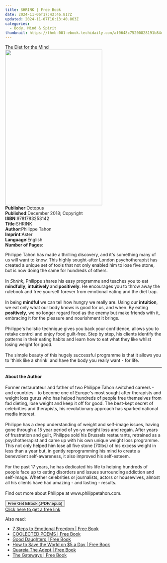 ```yaml
---
title: SHRINK | Free Book
date: 2024-11-06T17:43:46.817Z
updated: 2024-11-07T16:13:40.863Z
categories:
  - Body, Mind & Spirit
thumbnail: https://thmb-001-ebook.techidaily.com/af0648c75200828191b84cb8125a518b59a91533e8c77fa571e29b657050f785.jpg
---
```

<main id="book-container">
  <div class="flex flex-col">
    <div class="book-brief flex-1 py-6 px-4 sm:p-6 md:py-10 md:px-8">
      <!-- brief-->
      <div class="book-brief-main">The Diet for the Mind</div>
    </div>
    <div
      class="book-meta-info flex-1 grid gap-4 col-start-1 col-end-3 row-start-1 sm:mb-6 sm:grid-cols-4 lg:gap-6 lg:col-start-2 lg:row-end-6 lg:row-span-6 lg:mb-0"
    >
      <div
        class="book-meta-info-left place-content-center mt-4 p-4 text-sm leading-6 col-start-2 col-span-2 dark:text-slate-400"
      >
        <img
          class="w-full h-500 object-cover rounded-lg sm:h-255 sm:col-span-2 lg:col-span-full"
          src="https://img-001-ebook.techidaily.com/f9331c2ffbddec50693e8e558657f95dfeb303eea348a06f77f0fe06ca4f863a.jpg"
          alt=""
          width="312"
          height="500"
        />
      </div>
      <div
        class="book-meta-info-right mt-2 col-start-1 row-start-2 col-span-3 self-center"
      >
        <!-- meta data  -->
        <div class="flex flex-col px-4 md:px-8">
          <div class="flex-1">
            <strong>Publisher</strong>:<span class="px-2">Octopus</span>
          </div>
          <div class="flex-1">
            <strong>Published</strong>:<span class="px-2"
              >December 2018; Copyright</span
            >
          </div>
          <div class="flex-1">
            <strong>ISBN</strong>:<span class="px-2">9781783253142</span>
          </div>
          <div class="flex-1">
            <strong>Title</strong>:<span class="px-2">SHRINK</span>
          </div>
          <div class="flex-1">
            <strong>Author</strong>:<span class="px-2">Philippe Tahon</span>
          </div>
          <div class="flex-1">
            <strong>Imprint</strong>:<span class="px-2">Aster</span>
          </div>
          <div class="flex-1">
            <strong>Language</strong>:<span class="px-2">English</span>
          </div>
          <div class="flex-1">
            <strong>Number of Pages</strong>:<span class="px-2"></span>
          </div>
        </div>
      </div>
    </div>
    <div class="book-description flex-1 py-6 px-4 sm:p-6 md:py-10 md:px-8">
      <div class="book-description-main">
        <div accordion-content="" id="description">
          <p>
            Philippe Tahon has made a thrilling discovery, and it's something
            many of us will want to know. This highly sought-after London
            psychotherapist has created a unique set of tools that not only
            enabled him to lose five stone, but is now doing the same for
            hundreds of others.<br /><br />In <i>Shrink</i>, Philippe shares his
            easy programme and teaches you to eat <b>mindfully</b>,
            <b>intuitively </b>and<b> positively</b>. He encourages you to throw
            away the rulebook and free yourself forever from emotional eating
            and the diet trap.<br /><br />In being <b>mindful</b> we can tell
            how hungry we really are. Using our <b>intuition</b>, we eat only
            what our body knows is good for us, and when. By eating
            <b>positively</b>, we no longer regard food as the enemy but make
            friends with it, embracing it for the pleasure and nourishment it
            brings. <br /><br />Philippe's holistic technique gives you back
            your confidence, allows you to retake control and enjoy food
            guilt-free. Step by step, his clients identify the patterns in their
            eating habits and learn how to eat what they like whilst losing
            weight for good. <br /><br />The simple beauty of this hugely
            successful programme is that it allows you to 'think like a shrink'
            and have the body you really want - for life.
          </p>
        </div>
        <div class="accordion-fader"></div>
      </div>
    </div>
    <div class="book-excerpts flex-1 py-6 px-4 sm:p-6 md:py-10 md:px-8">
      <!-- excerpts-->
      <div class="book-excerpts-main">
        <hr />
        <h4 class="placeholder placeholder-heading">
          <span>About the Author</span>
        </h4>
        <p></p>
        <p>
          Former restaurateur and father of two Philippe Tahon switched careers
          - and countries - to become one of Europe's most sought after
          therapists and weight loss gurus who has helped hundreds of people
          free themselves from fad dieting, lose weight and keep it off for
          good. The best-kept secret of celebrities and therapists, his
          revolutionary approach has sparked national media interest.<br /><br />Philippe
          has a deep understanding of weight and self-image issues, having gone
          through a 15 year period of yo-yo weight loss and regain. After years
          of frustration and guilt, Philippe sold his Brussels restaurants,
          retrained as a psychotherapist and came up with his own unique weight
          loss programme. This not only helped him lose all five stone (70lbs)
          of his excess weight in less than a year but, in gently reprogramming
          his mind to create a benevolent self-awareness, it also improved his
          self-esteem.<br /><br />For the past 17 years, he has dedicated his
          life to helping hundreds of people face up to eating disorders and
          issues surrounding addiction and self-image. Whether celebrities or
          journalists, actors or housewives, almost all his clients have had
          amazing - and lasting - results.<br /><br />Find out more about
          Philippe at www.philippetahon.com.
        </p>
        <p></p>
      </div>
    </div>
    <div
      class="book-about-author flex-1 py-6 px-4 sm:p-6 md:py-10 md:px-8"
    ></div>
    <div class="book-free-get flex-1 py-6 px-4 sm:p-6 md:py-10 md:px-8">
      <button
        id="btn-free-get"
        class="bg-blue-500 hover:bg-blue-700 text-white font-bold py-2 px-4 rounded"
      >
        Free Get EBook (.PDF/.epub)
      </button>
      <div id="countdown-display" class="px-2 text-lg mt-2"></div>
      <a
        id="free-link"
        class="hidden bg-blue-500 hover:bg-blue-700 text-white font-bold py-2 px-4 rounded"
        href="https://www.ebooks.com/en-us/book/96320832/shrink/philippe-tahon/"
        target="_blank"
        >Click here to get a free link</a
      >
    </div>
    <script>
      let countdownTime = 0;
      let countdownInterval = null;
      document
        .getElementById('btn-free-get')
        .addEventListener('click', startCountdown);
      function startCountdown() {
        countdownTime = new Date().getTime() + 60000 * 3;
        countdownInterval = setInterval(updateCountdown, 1000);
        document.getElementById('btn-free-get').disabled = true;
        document
          .getElementById('btn-free-get')
          .classList.add('bg-gray-500', 'cursor-not-allowed');
      }
      function updateCountdown() {
        let currentTime = new Date().getTime();
        let timeLeft = countdownTime - currentTime;
        let secondsLeft = Math.floor(timeLeft / 1000);
        document.getElementById('countdown-display').innerHTML =
          `Remaining time: ${secondsLeft} seconds.`;
        if (secondsLeft <= 0) {
          clearInterval(countdownInterval);
          document.getElementById('btn-free-get').classList.add('hidden');
          document.getElementById('free-link').classList.remove('hidden');
          document.getElementById('countdown-display').innerHTML = '';
        }
      }
    </script>
  </div>
</main>

<ins class="adsbygoogle"
      style="display:block"
      data-ad-client="ca-pub-7571918770474297"
      data-ad-slot="8358498916"
      data-ad-format="auto"
      data-full-width-responsive="true"></ins>
    

<span class="atpl-alsoreadstyle">Also read:</span>
<div><ul>
<li><a href="https://novels-ebooks.techidaily.com/209844903-9780994565211-7-steps-to-emotional-freedom/"><u>7 Steps to Emotional Freedom | Free Book</u></a></li>
<li><a href="https://novels-ebooks.techidaily.com/209844663-9781782808930-coolected-poems/"><u>COOLECTED POEMS | Free Book</u></a></li>
<li><a href="https://novels-ebooks.techidaily.com/209844944-9780786755349-good-daughters/"><u>Good Daughters | Free Book</u></a></li>
<li><a href="https://novels-ebooks.techidaily.com/209844969-9780786754397-how-to-save-the-world-on-5-a-day/"><u>How to Save the World on $5 a Day | Free Book</u></a></li>
<li><a href="https://novels-ebooks.techidaily.com/209844909-9781911134145-quareia-the-adept/"><u>Quareia The Adept | Free Book</u></a></li>
<li><a href="https://novels-ebooks.techidaily.com/209844842-9781945026188-the-gateways/"><u>The Gateways | Free Book</u></a></li>
</ul></div>


